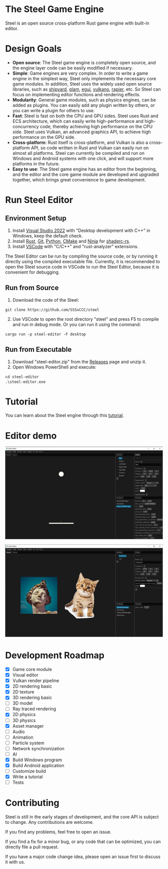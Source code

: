 # The Steel Game Engine

Steel is an open source cross-platform Rust game engine with built-in editor.

# Design Goals

* **Open source**: The Steel game engine is completely open source, and the engine layer code can be easily modified if necessary.
* **Simple**: Game engines are very complex. In order to write a game engine in the simplest way, Steel only implements the necessary core game modules. In addition, Steel uses the widely used open source libraries, such as [shipyard][shipyard], [glam][glam], [egui][egui], [vulkano][vulkano], [rapier][rapier], etc. So Steel can focus on implementing editor functions and rendering effects.
* **Modularity**: General game modules, such as physics engines, can be added as plugins. You can easily add any plugin written by others, or you can write a plugin for others to use.
* **Fast**: Steel is fast on both the CPU and GPU sides. Steel uses Rust and ECS architecture, which can easily write high-performance and high-concurrency code, thereby achieving high performance on the CPU side. Steel uses Vulkan, an advanced graphics API, to achieve high performance on the GPU side.
* **Cross-platform**: Rust itself is cross-platform, and Vulkan is also a cross-platform API, so code written in Rust and Vulkan can easily run on almost all platforms. Steel can currently be compiled and run on Windows and Android systems with one click, and will support more platforms in the future.
* **Easy to use**: The Steel game engine has an editor from the beginning, and the editor and the core game module are developed and upgraded together, which brings great convenience to game development.

# Run Steel Editor

## Environment Setup

1. Install [Visual Studio 2022][Visual Studio 2022] with "Desktop development with C++" in Windows, keep the default check.
2. Install [Rust][Rust], [Git][Git], [Python][Python], [CMake][CMake] and [Ninja][Ninja] for [shaderc-rs][shaderc-rs].
3. Install [VSCode][VSCode] with "C/C++" and "rust-analyzer" extensions.

The Steel Editor can be run by compiling the source code, or by running it directly using the compiled executable file. Currently, it is recommended to open the Steel source code in VSCode to run the Steel Editor, because it is convenient for debugging.

## Run from Source

1. Download the code of the Steel:
```
git clone https://github.com/SSSxCCC/steel
```
2. Use VSCode to open the root directory "steel" and press F5 to compile and run in debug mode. Or you can run it using the command:
```
cargo run -p steel-editor -F desktop
```

## Run from Executable

1. Download "steel-editor.zip" from the [Releases][Releases] page and unzip it.
2. Open Windows PowerShell and execute:
```
cd steel-editor
.\steel-editor.exe
```

# Tutorial

You can learn about the Steel engine through this [tutorial](tutorial/eng/1-introduction.md).

# Editor demo

![image](demo/demo.png)

![image](demo/texture.png)

# Development Roadmap

- [x] Game core module
- [x] Visual editor
- [x] Vulkan render pipeline
- [x] 2D rendering basic
- [x] 2D texture
- [x] 3D rendering basic
- [ ] 3D model
- [ ] Ray traced rendering
- [x] 2D physics
- [ ] 3D physics
- [x] Asset manager
- [ ] Audio
- [ ] Animation
- [ ] Particle system
- [ ] Network synchronization
- [ ] AI
- [x] Build Windows program
- [x] Build Android application
- [ ] Customize build
- [x] Write a tutorial
- [ ] Tests

# Contributing

Steel is still in the early stages of development, and the core API is subject to change. Any contributions are welcome.

If you find any problems, feel free to open an issue.

If you find a fix for a minor bug, or any code that can be optimized, you can directly file a pull request.

If you have a major code change idea, please open an issue first to discuss it with us.

[shipyard]: https://github.com/leudz/shipyard
[glam]: https://github.com/bitshifter/glam-rs
[egui]: https://github.com/emilk/egui
[vulkano]: https://github.com/vulkano-rs/vulkano
[rapier]: https://rapier.rs/
[Rust]: https://www.rust-lang.org/
[Git]: https://git-scm.com/
[Python]: https://www.python.org/
[CMake]: https://cmake.org/
[Ninja]: https://github.com/ninja-build/ninja/releases
[shaderc-rs]: https://github.com/google/shaderc-rs
[Visual Studio 2022]: https://visualstudio.microsoft.com/vs/
[VSCode]: https://code.visualstudio.com/
[Releases]: https://github.com/SSSxCCC/steel/releases
